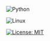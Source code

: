 ![Python](https://img.shields.io/badge/Python-3.13%2B-blue)

<!-- BADGE TO INDICATE LANGUAGE USED IS PYTHON -->

![Linux](https://img.shields.io/badge/Linux-FCC624?style=for-the-badge&logo=linux&logoColor=black)

<!-- BADGE TO INDICATE PLATFORM USED IS LINUX -->

[![License: MIT](https://img.shields.io/badge/License-MIT-yellow.svg)](https://opensource.org/licenses/MIT)

<!-- BADGE TO INDICATE LICENSE USED IS MIT -->

